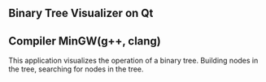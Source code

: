 ## Binary Tree Visualizer on Qt
## Compiler MinGW(g++, clang)

This application visualizes the operation of a binary tree. Building nodes in the tree, searching for nodes in the tree.
